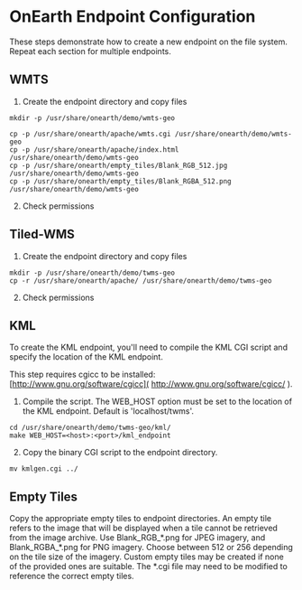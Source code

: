 # OnEarth Endpoint Configuration

These steps demonstrate how to create a new endpoint on the file system.  Repeat each section for multiple endpoints.

## WMTS

1) Create the endpoint directory and copy files

```Shell
mkdir -p /usr/share/onearth/demo/wmts-geo

cp -p /usr/share/onearth/apache/wmts.cgi /usr/share/onearth/demo/wmts-geo
cp -p /usr/share/onearth/apache/index.html /usr/share/onearth/demo/wmts-geo
cp -p /usr/share/onearth/empty_tiles/Blank_RGB_512.jpg /usr/share/onearth/demo/wmts-geo
cp -p /usr/share/onearth/empty_tiles/Blank_RGBA_512.png /usr/share/onearth/demo/wmts-geo
```

2) Check permissions


## Tiled-WMS

1) Create the endpoint directory and copy files

```Shell
mkdir -p /usr/share/onearth/demo/twms-geo
cp -r /usr/share/onearth/apache/ /usr/share/onearth/demo/twms-geo
```

2) Check permissions

## KML

To create the KML endpoint, you'll need to compile the KML CGI script and specify the location of the KML endpoint.

This step requires cgicc to be installed: [http://www.gnu.org/software/cgicc]( http://www.gnu.org/software/cgicc/ ).

1) Compile the script. The WEB_HOST option must be set to the location of the KML endpoint. Default is 'localhost/twms'.

```
cd /usr/share/onearth/demo/twms-geo/kml/
make WEB_HOST=<host>:<port>/kml_endpoint
```

2) Copy the binary CGI script to the endpoint directory.

`mv kmlgen.cgi ../` 

## Empty Tiles

Copy the appropriate empty tiles to endpoint directories. An empty tile refers to the image that will be displayed when a tile cannot be retrieved from the image archive. Use Blank\_RGB\_\*.png for JPEG imagery, and Blank\_RGBA\_\*.png for PNG imagery. Choose between 512 or 256 depending on the tile size of the imagery. Custom empty tiles may be created if none of the provided ones are suitable. The *.cgi file may need to be modified to reference the correct empty tiles.
